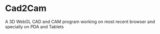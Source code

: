Cad2Cam
=======

A 3D WebGL CAD and CAM program working on most recent browser and specially on PDA and Tablets
